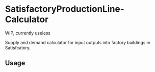 # SatisfactoryProductionLine-Calculator
WIP, currently useless


Supply and demand calculator for input outputs into factory buildings in Satisfcatory.


## Usage
